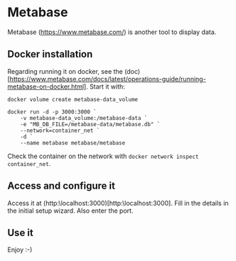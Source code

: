 # Metabase
Metabase (https://www.metabase.com/) is another tool to display data.

## Docker installation
Regarding running it on docker, see the (doc)[https://www.metabase.com/docs/latest/operations-guide/running-metabase-on-docker.html].
Start it with:

```
docker volume create metabase-data_volume

docker run -d -p 3000:3000 `
    -v metabase-data_volume:/metabase-data `
    -e "MB_DB_FILE=/metabase-data/metabase.db" `
    --network=container_net `
    -d `
    --name metabase metabase/metabase
```

Check the container on the network with `docker network inspect container_net`.

## Access and configure it
Access it at (http:\\localhost:3000)[http:\\localhost:3000].
Fill in the details in the initial setup wizard. Also enter the port.

## Use it
Enjoy :-)